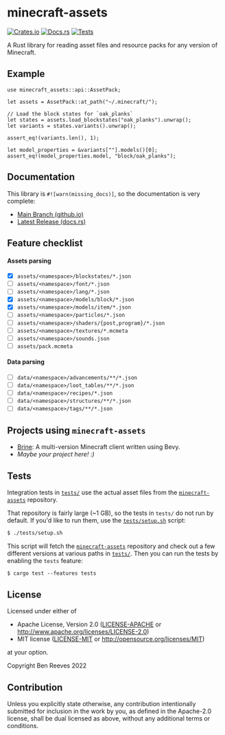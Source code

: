 # minecraft-assets

[![Crates.io](https://img.shields.io/crates/v/minecraft-assets.svg)](https://crates.io/crates/minecraft-assets)
[![Docs.rs](https://img.shields.io/badge/docs-latest-blue.svg)](https://docs.rs/minecraft-assets)
[![Tests](https://github.com/bgr360/minecraft-assets-rs/actions/workflows/tests.yml/badge.svg)](https://github.com/bgr360/minecraft-assets-rs/actions/workflows/tests.yml)

A Rust library for reading asset files and resource packs for any version of
Minecraft.

## Example

```rust,no_run
use minecraft_assets::api::AssetPack;

let assets = AssetPack::at_path("~/.minecraft/");

// Load the block states for `oak_planks`
let states = assets.load_blockstates("oak_planks").unwrap();
let variants = states.variants().unwrap();

assert_eq!(variants.len(), 1);

let model_properties = &variants[""].models()[0];
assert_eq!(model_properties.model, "block/oak_planks");
```

## Documentation

This library is `#![warn(missing_docs)]`, so the documentation is very complete:

* [Main Branch (github.io)](https://bgr360.github.io/minecraft-assets-rs/minecraft_assets/)
* [Latest Release (docs.rs)](https://docs.rs/minecraft-assets)

## Feature checklist

#### Assets parsing

- [x] `assets/<namespace>/blockstates/*.json`
- [ ] `assets/<namespace>/font/*.json`
- [ ] `assets/<namespace>/lang/*.json`
- [x] `assets/<namespace>/models/block/*.json`
- [x] `assets/<namespace>/models/item/*.json`
- [ ] `assets/<namespace>/particles/*.json`
- [ ] `assets/<namespace>/shaders/{post,program}/*.json`
- [ ] `assets/<namespace>/textures/*.mcmeta`
- [ ] `assets/<namespace>/sounds.json`
- [ ] `assets/pack.mcmeta`

#### Data parsing

- [ ] `data/<namespace>/advancements/**/*.json`
- [ ] `data/<namespace>/loot_tables/**/*.json`
- [ ] `data/<namespace>/recipes/*.json`
- [ ] `data/<namespace>/structures/**/*.json`
- [ ] `data/<namespace>/tags/**/*.json`

## Projects using `minecraft-assets`

* [Brine]: A multi-version Minecraft client written using Bevy.
* *Maybe your project here! :)*

## Tests

Integration tests in [`tests/`](tests/) use the actual asset files from the
[`minecraft-assets`] repository.

That repository is fairly large (~1 GB), so the tests in `tests/` do not run by
default. If you'd like to run them, use the [`tests/setup.sh`](tests/setup.sh)
script:

```txt
$ ./tests/setup.sh
```

This script will fetch the [`minecraft-assets`] repository and check out a few
different versions at various paths in [`tests/`](tests/). Then you can run the
tests by enabling the `tests` feature:

```txt
$ cargo test --features tests
```

[`minecraft-assets`]: https://github.com/InventivetalentDev
[Brine]: https://github.com/BGR360/brine

## License

Licensed under either of

 * Apache License, Version 2.0
   ([LICENSE-APACHE] or http://www.apache.org/licenses/LICENSE-2.0)
 * MIT license
   ([LICENSE-MIT] or http://opensource.org/licenses/MIT)

at your option.

Copyright Ben Reeves 2022

[LICENSE-APACHE]: LICENSE-APACHE
[LICENSE-MIT]: LICENSE-MIT

## Contribution

Unless you explicitly state otherwise, any contribution intentionally submitted
for inclusion in the work by you, as defined in the Apache-2.0 license, shall be
dual licensed as above, without any additional terms or conditions.

